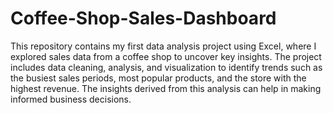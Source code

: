 # Coffee-Shop-Sales-Dashboard
This repository contains my first data analysis project using Excel, where I explored sales data from a coffee shop to uncover key insights. The project includes data cleaning, analysis, and visualization to identify trends such as the busiest sales periods, most popular products, and the store with the highest revenue. The insights derived from this analysis can help in making informed business decisions.
